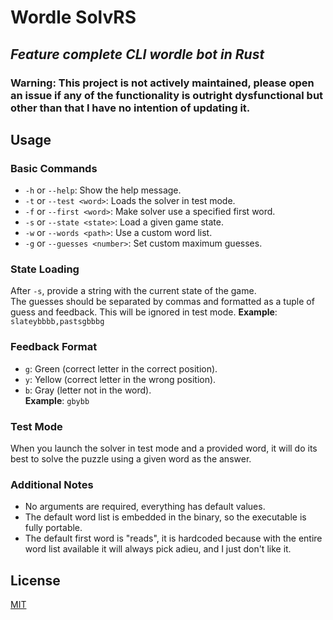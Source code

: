 # Wordle SolvRS

## _Feature complete CLI wordle bot in Rust_

### Warning: This project is not actively maintained, please open an issue if any of the functionality is outright dysfunctional but other than that I have no intention of updating it.

## Usage

### Basic Commands

- `-h` or `--help`: Show the help message.
- `-t` or `--test <word>`: Loads the solver in test mode.
- `-f` or `--first <word>`: Make solver use a specified first word.
- `-s` or `--state <state>`: Load a given game state.
- `-w` or `--words <path>`: Use a custom word list.
- `-g` or `--guesses <number>`: Set custom maximum guesses.

### State Loading

After `-s`, provide a string with the current state of the game.  
The guesses should be separated by commas and formatted as a tuple of guess and feedback.
This will be ignored in test mode.
**Example**: `slateybbbb,pastsgbbbg`

### Feedback Format

- `g`: Green (correct letter in the correct position).
- `y`: Yellow (correct letter in the wrong position).
- `b`: Gray (letter not in the word).  
  **Example**: `gbybb`

### Test Mode

When you launch the solver in test mode and a provided word, it will do its best to solve the puzzle using a given word
as the answer.

### Additional Notes

- No arguments are required, everything has default values.
- The default word list is embedded in the binary, so the executable is fully portable.
- The default first word is "reads", it is hardcoded because with the entire word list available
  it will always pick adieu, and I just don't like it.

## License

[MIT](https://choosealicense.com/licenses/mit/)

